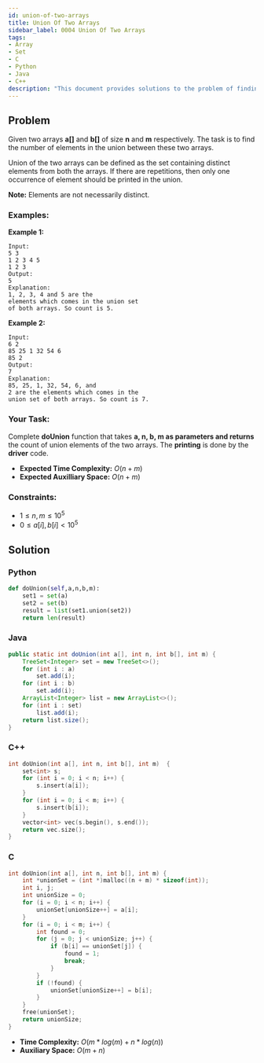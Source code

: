 ```yaml
---
id: union-of-two-arrays
title: Union Of Two Arrays
sidebar_label: 0004 Union Of Two Arrays
tags:
- Array
- Set
- C
- Python
- Java
- C++
description: "This document provides solutions to the problem of finding the number of elements in the union between two arrays."
---
```


## Problem

Given two arrays **a[]** and **b[]** of size **n** and **m** respectively. The task is to find the number of elements in the union between these two arrays.

Union of the two arrays can be defined as the set containing distinct elements from both the arrays. If there are repetitions, then only one occurrence of element should be printed in the union.

**Note:** Elements are not necessarily distinct.

### Examples:
**Example 1:**
```
Input:
5 3
1 2 3 4 5
1 2 3
Output: 
5
Explanation: 
1, 2, 3, 4 and 5 are the
elements which comes in the union set
of both arrays. So count is 5.
```

**Example 2:**
```
Input:
6 2 
85 25 1 32 54 6
85 2 
Output: 
7
Explanation: 
85, 25, 1, 32, 54, 6, and
2 are the elements which comes in the
union set of both arrays. So count is 7.
```

### Your Task:

Complete **doUnion** function that takes **a, n, b, m as parameters and returns** the count of union elements of the two arrays. The **printing** is done by the **driver** code.

- **Expected Time Complexity:** $O(n+m)$
- **Expected Auxilliary Space:** $O(n+m)$


### Constraints:

- $1 ≤ n, m ≤ 10^5$
- $0 ≤ a[i], b[i] < 10^5$

## Solution

### Python
```python
def doUnion(self,a,n,b,m):
    set1 = set(a)
    set2 = set(b)
    result = list(set1.union(set2))
    return len(result)
```

### Java
```java
public static int doUnion(int a[], int n, int b[], int m) {
    TreeSet<Integer> set = new TreeSet<>();
    for (int i : a)
        set.add(i);
    for (int i : b)
        set.add(i);
    ArrayList<Integer> list = new ArrayList<>();
    for (int i : set)
        list.add(i);
    return list.size();
}
```

### C++
```cpp
int doUnion(int a[], int n, int b[], int m)  {
    set<int> s;
    for (int i = 0; i < n; i++) {
        s.insert(a[i]);
    }
    for (int i = 0; i < m; i++) {
        s.insert(b[i]);
    }
    vector<int> vec(s.begin(), s.end());
    return vec.size();
}
```

### C
```c
int doUnion(int a[], int n, int b[], int m) {
    int *unionSet = (int *)malloc((n + m) * sizeof(int));
    int i, j;
    int unionSize = 0;
    for (i = 0; i < n; i++) {
        unionSet[unionSize++] = a[i];
    }
    for (i = 0; i < m; i++) {
        int found = 0;
        for (j = 0; j < unionSize; j++) {
            if (b[i] == unionSet[j]) {
                found = 1;
                break;
            }
        }
        if (!found) {
            unionSet[unionSize++] = b[i];
        }
    }
    free(unionSet);
    return unionSize;
}
```

- **Time Complexity:** $O(m*log(m) + n*log(n))$
- **Auxiliary Space:** $O(m + n)$